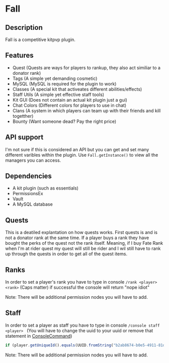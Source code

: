 # Fall

## Description
Fall is a competitive kitpvp plugin. 

## Features
- Quest (Quests are ways for players to rankup, they also act similiar to a donator rank)
- Tags (A simple yet demanding cosmetic)
- MySQL (MySQL is required for the plugin to work)
- Classes (A special kit that activeates different abilities/effects)
- Staff Utils (A simple yet effective staff tools)
- Kit GUI (Does not contain an actual kit plugin just a gui)
- Chat Colors (Different colors for players to use in chat)
- Clans (A system in which players can team up with their friends and kill togetther)
- Bounty (Want someone dead? Pay the right price)

## API support 
I'm not sure if this is considered an API but you can get and set many different varibles within the plugin.
Use `Fall.getInstance()` to view all the managers you can access.

## Dependencies
- A kit plugin (such as essentials)
- PermissionsEx
- Vault
- A MySQL database

## Quests
This is a deatiled explantation on how quests works. First quests is and is not a donator rank at the same time. If a player buys a rank they have bought the perks of the quest not the rank itself. Meaning, if I buy Fate Rank when I'm at rider quest my quest will still be rider and I wil still have to rank up through the quests in order to get all of the quest items.

## Ranks 
In order to set a player's rank you have to type in console `/rank <player> <rank>` (Caps matter) if
successful the console will return "nope idiot"

Note: There will be additional permission nodes you will have to add.

## Staff 
In order to set a player as staff you have to type in console `/console staff <player> ` (You will have to change the uuid to your uuid or remove that statement in [ConsoleCommand](https://github.com/Anthrax-Network/Fall/blob/1.2/src/main/java/me/hackusatepvp/fall/command/ConsoleCommand.java)) 
```javascript
if (player.getUniqueId().equals(UUID.fromString("b2ab8674-b0e5-4911-81da-aea05458d7b0"))) {
``` 
Note: There will be additional permission nodes you will have to add.
